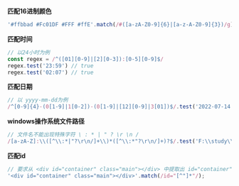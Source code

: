 **匹配16进制颜色**

```javascript
'#ffbbad #Fc01DF #FFF #ffE'.match(/#([a-zA-Z0-9]{6}|[a-z-A-Z0-9]{3})/g) // ['#ffbbad', '#Fc01DF', '#FFF', '#ffE']
```



**匹配时间**

```javascript
// 以24小时为例
const regex = /^([01][0-9]|[2][0-3]):[0-5][0-9]$/
regex.test('23:59') // true
regex.test('02:07') // true
```



**匹配日期**

```javascript
// 以 yyyy-mm-dd为例
/^[0-9]{4}-(0[1-9]|1[0-2])-(0[1-9]|[12][0-9]|3[01])$/.test('2022-07-14') // true
```



**windows操作系统文件路径**

```javascript
// 文件名不能出现特殊字符 \ : * | " ? \r \n /
/[a-zA-Z]:\\([^\\:*|"?\r\n/]+\\)*([^\\:*"?\r\n/]+)?$/.test('F:\\study\\javascript') // true
```



**匹配id**

```javascript
// 要求从 <div id="container" class="main"></div> 中提取出 id="container"
'<div id="container" class="main"></div>'.match(/id="[^"]*"/);
```

